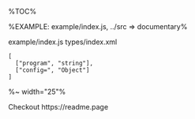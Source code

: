 <!-- Tables Of Contents -->
%TOC%

<!-- Examples -->
%EXAMPLE: example/index.js, ../src => documentary%

<!-- Forks, native with import/export/jsx -->
<fork stderr nocache env="HELLO=WORLD">
  example/index.js
</fork>

<!-- Typedefs with linking -->
<typedef narrow flatten>
  types/index.xml
</typedef>

<!-- Methods with custom heading designs -->
```## runSoftware
[
  ["program", "string"],
  ["config=", "Object"]
]
```

<!-- Section Breaks -->
%~ width="25"%

<!-- JSX Components -->
<my-component package="documentary">
  Checkout https://readme.page
</my-component>
